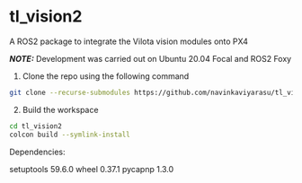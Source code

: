 # tl_vision2

A ROS2 package to integrate the Vilota vision modules onto PX4

***NOTE:*** Development was carried out on Ubuntu 20.04 Focal and ROS2 Foxy

1. Clone the repo using the following command

```bash
git clone --recurse-submodules https://github.com/navinkaviyarasu/tl_vision2.git
```

2. Build the workspace

```bash
cd tl_vision2
colcon build --symlink-install
```

Dependencies:

setuptools 59.6.0
wheel 0.37.1
pycapnp 1.3.0

